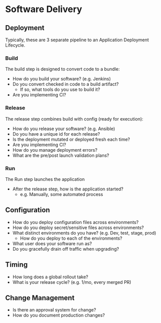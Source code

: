 # Software Delivery

## Deployment

Typically, these are 3 separate pipeline to an Application Deployment Lifecycle. 

### Build

The build step is designed to convert code to a bundle:

* How do you build your software? (e.g. Jenkins)
* Do you convert checked in code to a build artifact?
  * If so, what tools do you use to build it?
* Are you implementing CI?

### Release

The release step combines build with config (ready for execution):

* How do you release your software? (e.g. Ansible)
* Do you have a unique id for each release?
* Is the deployment mutated or deployed fresh each time?
* Are you implementing CI?
* How do you manage deployment errors?
* What are the pre/post launch validation plans?

### Run

The Run step launches the application

* After the release step, how is the application started?
  * e.g. Manually, some automated process


## Configuration
* How do you deploy configuration files across environments?
* How do you deploy secret/sensitive files across environments?
* What distinct environments do you have? (e.g. Dev, test, stage, prod)
  * How do you deploy to each of the environments?
* What user does your software run as?
* Do you gracefully drain off traffic when upgrading?

## Timing
* How long does a global rollout take?
* What is your release cycle? (e.g. 1/mo, every merged PR)

## Change Management

* Is there an approval system for change?
* How do you document production changes?

